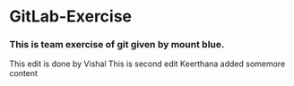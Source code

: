 # GitLab-Exercise


### This is team exercise of git given by mount blue.



This edit is done by Vishal
This is second edit 
Keerthana added somemore content

